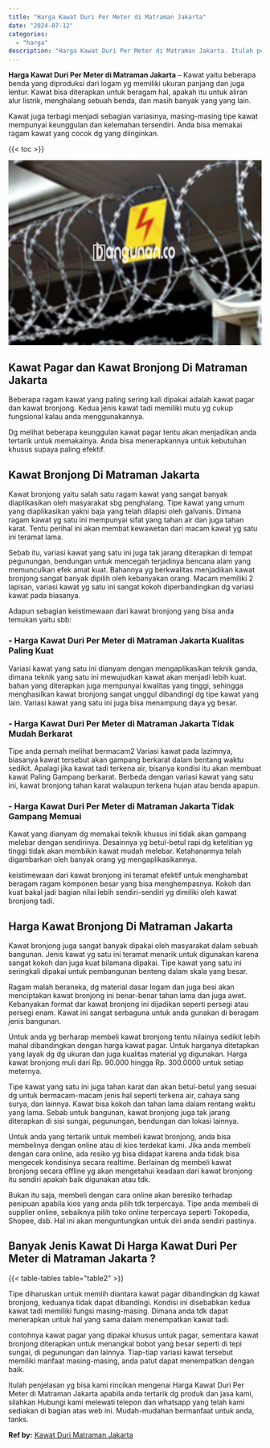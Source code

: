 ```yaml
---
title: "Harga Kawat Duri Per Meter di Matraman Jakarta"
date: "2024-07-12"
categories: 
  - "harga"
description: "Harga Kawat Duri Per Meter di Matraman Jakarta. Itulah penjelasan yg bisa kami rincikan mengenai Harga Kawat Duri Per Meter di Matraman Jakarta apabila anda..."
---
```


**Harga Kawat Duri Per Meter di Matraman Jakarta** – Kawat yaitu beberapa benda yang diproduksi dari logam yg memiliki ukuran panjang dan juga lentur. Kawat bisa diterapkan untuk beragam hal, apakah itu untuk aliran alur listrik, menghalang sebuah benda, dan masih banyak yang yang lain.

Kawat juga terbagi menjadi sebagian variasinya, masing-masing tipe kawat mempunyai keunggulan dan kelemahan tersendiri. Anda bisa memakai ragam kawat yang cocok dg yang diinginkan.

{{< toc >}}

![Harga Kawat Duri Per Meter di Matraman Jakarta](/images/jual-kawat-murah13.png)

## Kawat Pagar dan Kawat Bronjong Di Matraman Jakarta

Beberapa ragam kawat yang paling sering kali dipakai adalah kawat pagar dan kawat bronjong. Kedua jenis kawat tadi memiliki mutu yg cukup fungsional kalau anda menggunakannya.

Dg melihat beberapa keunggulan kawat pagar tentu akan menjadikan anda tertarik untuk memakainya. Anda bisa menerapkannya untuk kebutuhan khusus supaya paling efektif.

## Kawat Bronjong Di Matraman Jakarta

Kawat bronjong yaitu salah satu ragam kawat yang sangat banyak diaplikasikan oleh masyarakat sbg penghalang. Tipe kawat yang umum yang diaplikasikan yakni baja yang telah dilapisi oleh galvanis. Dimana ragam kawat yg satu ini mempunyai sifat yang tahan air dan juga tahan karat. Tentu perihal ini akan membat kewawetan dari macam kawat yg satu ini teramat lama.

Sebab itu, variasi kawat yang satu ini juga tak jarang diterapkan di tempat pegunungan, bendungan untuk mencegah terjadinya bencana alam yang memunculkan efek amat kuat. Bahannya yg berkwalitas menjadikan kawat bronjong sangat banyak dipilih oleh kebanyakan orang. Macam memiliki 2 lapisan, variasi kawat yg satu ini sangat kokoh diperbandingkan dg variasi kawat pada biasanya.

Adapun sebagian keistimewaan dari kawat bronjong yang bisa anda temukan yaitu sbb:

### \- Harga Kawat Duri Per Meter di Matraman Jakarta Kualitas Paling Kuat

Variasi kawat yang satu ini dianyam dengan mengaplikasikan teknik ganda, dimana teknik yang satu ini mewujudkan kawat akan menjadi lebih kuat. bahan yang diterapkan juga mempunyai kwalitas yang tinggi, sehingga menghasilkan kawat bronjong sangat unggul dibandingi dg tipe kawat yang lain. Variasi kawat yang satu ini juga bisa menampung daya yg besar.

### \- Harga Kawat Duri Per Meter di Matraman Jakarta Tidak Mudah Berkarat

Tipe anda pernah melihat bermacam2 Variasi kawat pada lazimnya, biasanya kawat tersebut akan gampang berkarat dalam bentang waktu sedikit. Apalagi jika kawat tadi terkena air, bisanya kondisi itu akan membuat kawat Paling Gampang berkarat. Berbeda dengan variasi kawat yang satu ini, kawat bronjong tahan karat walaupun terkena hujan atau benda apapun.

### \- Harga Kawat Duri Per Meter di Matraman Jakarta Tidak Gampang Memuai

Kawat yang dianyam dg memakai teknik khusus ini tidak akan gampang melebar dengan sendirinya. Desainnya yg betul-betul rapi dg ketelitian yg tinggi tidak akan membikin kawat mudah melebar. Ketahanannya telah digambarkan oleh banyak orang yg mengaplikasikannya.

keistimewaan dari kawat bronjong ini teramat efektif untuk menghambat beragam ragam komponen besar yang bisa menghempasnya. Kokoh dan kuat bakal jadi bagian nilai lebih sendiri-sendiri yg dimiliki oleh kawat bronjong tadi.

## Harga Kawat Bronjong Di Matraman Jakarta

Kawat bronjong juga sangat banyak dipakai oleh masyarakat dalam sebuah bangunan. Jenis kawat yg satu ini teramat menarik untuk digunakan karena sangat kokoh dan juga kuat bilamana dipakai. Tipe kawat yang satu ini seringkali dipakai untuk pembangunan benteng dalam skala yang besar.

Ragam malah beraneka, dg material dasar logam dan juga besi akan menciptakan kawat bronjong ini benar-benar tahan lama dan juga awet. Kebanyakan format dar kawat bronjong ini dijadikan seperti persegi atau persegi enam. Kawat ini sangat serbaguna untuk anda gunakan di beragam jenis bangunan.

Untuk anda yg berharap membeli kawat bronjong tentu nilainya sedikit lebih mahal dibandingkan dengan harga kawat pagar. Untuk harganya ditetapkan yang layak dg dg ukuran dan juga kualitas material yg digunakan. Harga kawat bronjong muli dari Rp. 90.000 hingga Rp. 300.0000 untuk setiap meternya.

Tipe kawat yang satu ini juga tahan karat dan akan betul-betul yang sesuai dg untuk bermacam-macam jenis hal seperti terkena air, cahaya sang surya, dan lainnya. Kawat bisa kokoh dan tahan lama dalam rentang waktu yang lama. Sebab untuk bangunan, kawat bronjong juga tak jarang diterapkan di sisi sungai, pegunungan, bendungan dan lokasi lainnya.

Untuk anda yang tertarik untuk membeli kawat bronjong, anda bisa membelinya dengan online atau di kios terdekat kami. Jika anda membeli dengan cara online, ada resiko yg bisa didapat karena anda tidak bisa mengecek kondisinya secara realtime. Berlainan dg membeli kawat bronjong secara offline yg akan mengetahui keadaan dari kawat bronjong itu sendiri apakah baik digunakan atau tdk.

Bukan itu saja, membeli dengan cara online akan beresiko terhadap penipuan apabila kios yang anda pilih tdk terpercaya. Tipe anda membeli di supplier online, sebaiknya pilih toko online terpercaya seperti Tokopedia, Shopee, dsb. Hal ini akan menguntungkan untuk diri anda sendiri pastinya.

## Banyak Jenis Kawat Di Harga Kawat Duri Per Meter di Matraman Jakarta ?

{{< table-tables table="table2" >}}

Tipe diharuskan untuk memlih diantara kawat pagar dibandingkan dg kawat bronjong, keduanya tidak dapat dibandingi. Kondisi ini disebabkan kedua kawat tadi memiliki fungsi masing-masing. Dimana anda tdk dapat menerapkan untuk hal yang sama dalam menempatkan kawat tadi.

contohnya kawat pagar yang dipakai khusus untuk pagar, sementara kawat bronjong diterapkan untuk menangkal bobot yang besar seperti di tepi sungai, di pegunungan dan lainnya. Tiap-tiap variasi kawat tersebut memiliki manfaat masing-masing, anda patut dapat menempatkan dengan baik.

Itulah penjelasan yg bisa kami rincikan mengenai Harga Kawat Duri Per Meter di Matraman Jakarta apabila anda tertarik dg produk dan jasa kami, silahkan Hubungi kami melewati telepon dan whatsapp yang telah kami sediakan di bagian atas web ini. Mudah-mudahan bermanfaat untuk anda, tanks.

**Ref by:** [Kawat Duri Matraman Jakarta](https://id.wikipedia.org/wiki/Kawat)
